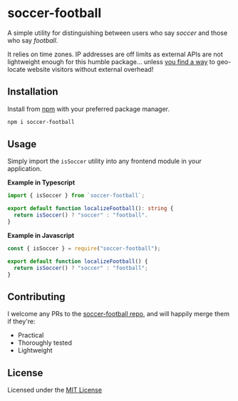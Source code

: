 # soccer-football

A simple utility for distinguishing between users who say _soccer_ and those who say _football_.

It relies on time zones. IP addresses are off limits as external APIs are not lightweight enough for this humble package... unless [you find a way](#contributing) to geo-locate website visitors without external overhead!

## Installation

Install from [npm](https://www.npmjs.com/package/soccer-football) with your preferred package manager.

```bash
npm i soccer-football
```

## Usage

Simply import the `isSoccer` utility into any frontend module in your application.

**Example in Typescript**

```typescript
import { isSoccer } from `soccer-football`;

export default function localizeFootball(): string {
  return isSoccer() ? "soccer" : "football".
}
```

**Example in Javascript**

```javascript
const { isSoccer } = require("soccer-football");

export default function localizeFootball() {
  return isSoccer() ? "soccer" : "football";
}
```

## Contributing

I welcome any PRs to the [soccer-football repo](https://github.com/plettj/soccer-football#readme), and will happily merge them if they're:

- Practical
- Thoroughly tested
- Lightweight

## License

Licensed under the [MIT License](https://github.com/plettj/soccer-football/blob/master/LICENSE)
